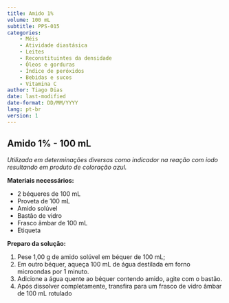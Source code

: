 ```yaml
---
title: Amido 1%
volume: 100 mL
subtitle: PPS-015
categories:
    - Méis
    - Atividade diastásica
    - Leites
    - Reconstituintes da densidade
    - Óleos e gorduras
    - Índice de peróxidos
    - Bebidas e sucos
    - Vitamina C
author: Tiago Dias
date: last-modified
date-format: DD/MM/YYYY
lang: pt-br
version: 1
---
```


## Amido 1% - 100 mL

*Utilizada em determinações diversas como indicador na reação com iodo resultando em produto de coloração azul.*

**Materiais necessários:**

- 2 béqueres de 100 mL
- Proveta de 100 mL
- Amido solúvel
- Bastão de vidro
- Frasco âmbar de 100 mL
- Etiqueta

**Preparo da solução:**

1. Pese 1,00 g de amido solúvel em béquer de 100 mL;
2. Em outro béquer, aqueça 100 mL de água destilada em forno microondas por 1 minuto.
3. Adicione a água quente ao béquer contendo amido, agite com o bastão.
4. Após dissolver completamente, transfira para um frasco de vidro âmbar de 100 mL rotulado
